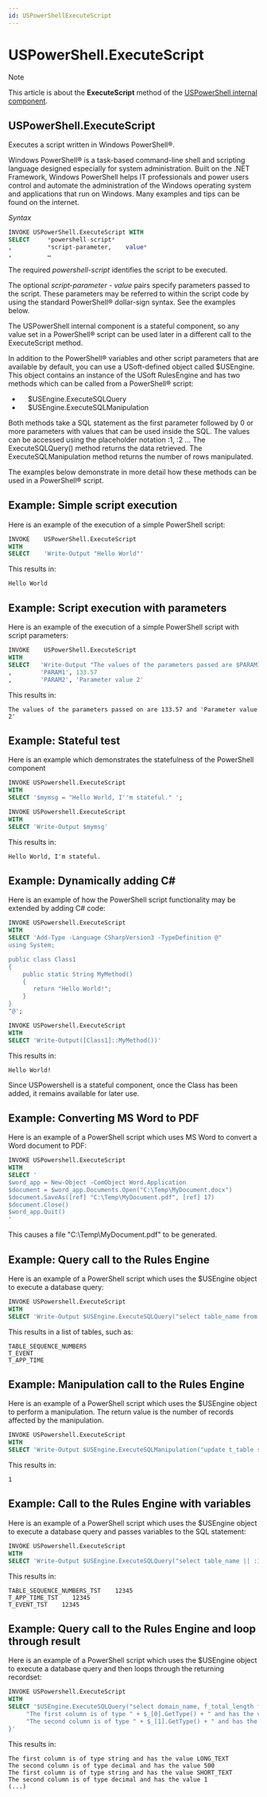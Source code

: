 ```yaml
---
id: USPowerShellExecuteScript
---
```


# USPowerShell.ExecuteScript



> [!NOTE]
> This article is about the **ExecuteScript** method of the [USPowerShell internal component](/docs/Extensions/USPowerShell_internal_component).

## **USPowerShell.ExecuteScript**

Executes a script written in Windows PowerShell®.

Windows PowerShell® is a task-based command-line shell and scripting language designed especially for system administration. Built on the .NET Framework, Windows PowerShell helps IT professionals and power users control and automate the administration of the Windows operating system and applications that run on Windows. Many examples and tips can be found on the internet.

*Syntax*

```sql
INVOKE USPowerShell.ExecuteScript WITH
SELECT     *powershell-script*
,          *script-parameter,    value*
,          …
```

The required *powershell-script* identifies the script to be executed.

The optional *script-parameter - value* pairs specify parameters passed to the script. These parameters may be referred to within the script code by using the standard PowerShell® dollar-sign syntax. See the examples below.

The USPowerShell internal component is a stateful component, so any value set in a PowerShell® script can be used later in a different call to the ExecuteScript method.

In addition to the PowerShell® variables and other script parameters that are available by default, you can use a USoft-defined object called $USEngine. This object contains an instance of the USoft RulesEngine and has two methods which can be called from a PowerShell® script:

-     $USEngine.ExecuteSQLQuery
-     $USEngine.ExecuteSQLManipulation

Both methods take a SQL statement as the first parameter followed by 0 or more parameters with values that can be used inside the SQL. The values can be accessed using the placeholder notation :1, :2 ... The ExecuteSQLQuery() method returns the data retrieved. The ExecuteSQLManipulation method returns the number of rows manipulated.

The examples below demonstrate in more detail how these methods can be used in a PowerShell® script.

## Example: Simple script execution

Here is an example of the execution of a simple PowerShell script:

```sql
INVOKE    USPowerShell.ExecuteScript
WITH
SELECT    'Write-Output "Hello World"'
```

This results in:

```
Hello World
```

## Example: Script execution with parameters

Here is an example of the execution of a simple PowerShell script with script parameters:

```sql
INVOKE    USPowerShell.ExecuteScript
WITH
SELECT   'Write-Output "The values of the parameters passed are $PARAM1 and ''$PARAM2''"'
,        'PARAM1', 133.57
,        'PARAM2', 'Parameter value 2'
```

This results in:

```
The values of the parameters passed on are 133.57 and 'Parameter value 2'
```

## Example: Stateful test

Here is an example which demonstrates the statefulness of the PowerShell component
 

```sql
INVOKE USPowershell.ExecuteScript
WITH
SELECT '$mymsg = "Hello World, I''m stateful." ';

INVOKE USPowershell.ExecuteScript
WITH
SELECT 'Write-Output $mymsg'
```

This results in:

```
Hello World, I'm stateful.
```

## Example: Dynamically adding C#

Here is an example of how the PowerShell script functionality may be extended by adding C# code:
 

```sql
INVOKE USPowershell.ExecuteScript
WITH
SELECT 'Add-Type -Language CSharpVersion3 -TypeDefinition @"
using System;

public class Class1
{
    public static String MyMethod()
    {
       return "Hello World!";
    }
}
"@';

INVOKE USPowershell.ExecuteScript
WITH
SELECT 'Write-Output([Class1]::MyMethod())'
```

This results in:

```
Hello World!
```

Since USPowershell is a stateful component, once the Class has been added, it remains available for later use.

## Example: Converting MS Word to PDF

Here is an example of a PowerShell script which uses MS Word to convert a Word document to PDF:

```sql
INVOKE USPowershell.ExecuteScript
WITH
SELECT '
$word_app = New-Object -ComObject Word.Application
$document = $word_app.Documents.Open("C:\Temp\MyDocument.docx")
$document.SaveAs([ref] "C:\Temp\MyDocument.pdf", [ref] 17)
$document.Close()
$word_app.Quit()
'
```

This causes a file "C:\\Temp\\MyDocument.pdf" to be generated.

## Example: Query call to the Rules Engine

Here is an example of a PowerShell script which uses the $USEngine object to execute a database query:

```sql
INVOKE USPowershell.ExecuteScript
WITH
SELECT 'Write-Output $USEngine.ExecuteSQLQuery("select table_name from t_table") '
```

This results in a list of tables, such as:

```
TABLE_SEQUENCE_NUMBERS
T_EVENT
T_APP_TIME
```

## Example: Manipulation call to the Rules Engine

Here is an example of a PowerShell script which uses the $USEngine object to perform a manipulation.
The return value is the number of records affected by the manipulation.

```sql
INVOKE USPowershell.ExecuteScript
WITH
SELECT 'Write-Output $USEngine.ExecuteSQLManipulation("update t_table set table_short = ''TEV'' where table_name = ''T_EVENT'' ") '
```

This results in:

```
1
```

## Example: Call to the Rules Engine with variables

Here is an example of a PowerShell script which uses the $USEngine object to execute a database query and passes variables to the SQL statement:

```sql
INVOKE USPowershell.ExecuteScript
WITH
SELECT 'Write-Output $USEngine.ExecuteSQLQuery("select table_name || :1, :2 from t_table ", "_TST", 12345)  '
```

This results in:

```
TABLE_SEQUENCE_NUMBERS_TST    12345
T_APP_TIME_TST    12345
T_EVENT_TST    12345
```

## Example: Query call to the Rules Engine and loop through result

Here is an example of a PowerShell script which uses the $USEngine object to execute a database query and then loops through the returning recordset:

```sql
INVOKE USPowershell.ExecuteScript
WITH
SELECT '$USEngine.ExecuteSQLQuery("select domain_name, f_total_length from t_domain")  | foreach {
     "The first column is of type " + $_[0].GetType() + " and has the value " + $_[0]
     "The second column is of type " + $_[1].GetType() + " and has the value " + $_[1]
}'
```

This results in:

```
The first column is of type string and has the value LONG_TEXT
The second column is of type decimal and has the value 500
The first column is of type string and has the value SHORT_TEXT
The second column is of type decimal and has the value 1
(...)
```

 